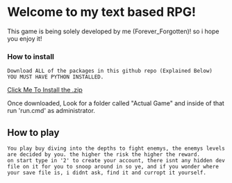 # Welcome to my text based RPG!
This game is being solely developed by me (Forever_Forgotten)! so i hope you enjoy it!

### How to install

	Download ALL of the packages in this github repo (Explained Below)
 	YOU MUST HAVE PYTHON INSTALLED. 
 

[Click Me To Install the .zip](https://drive.google.com/uc?export=download&id=1AZjyfGu72VrYuvZLNVA6FuqY9A6ddD2U)

Once downloaded, Look for a folder called "Actual Game" and inside of that run 'run.cmd' as administrator.

## How to play
	You play buy diving into the depths to fight enemys, the enemys levels are decided by you. the higher the risk the higher the reward.
 	on start type in '2' to create your account, there isnt any hidden dev file on it for you to snoop around in so ye, and if you wonder where your save file is, i didnt ask, find it and curropt it yourself.
